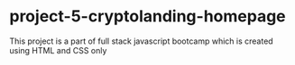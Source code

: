 # project-5-cryptolanding-homepage
This project is a part of full stack javascript bootcamp which is created using HTML and CSS only
